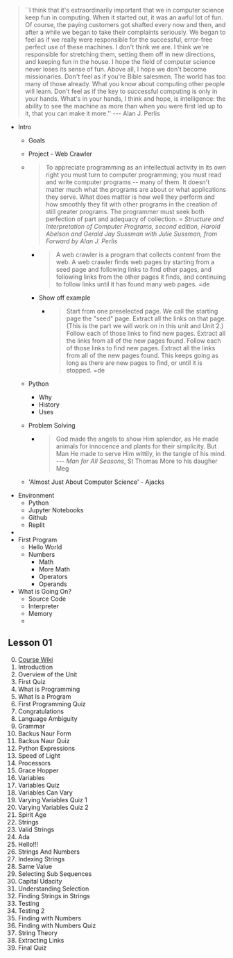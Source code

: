 >  ``I think that it's extraordinarily important that we in computer science keep fun in computing. When it started out, it was an awful lot of fun. Of course, the paying customers got shafted every now and then, and after a while we began to take their complaints seriously. We began to feel as if we really were responsible for the successful, error-free perfect use of these machines. I don't think we are. I think we're responsible for stretching them, setting them off in new directions, and keeping fun in the house. I hope the field of computer science never loses its sense of fun. Above all, I hope we don't become missionaries. Don't feel as if you're Bible salesmen. The world has too many of those already. What you know about computing other people will learn. Don't feel as if the key to successful computing is only in your hands. What's in your hands, I think and hope, is intelligence: the ability to see the machine as more than when you were first led up to it, that you can make it more.''
>   --- Alan J. Perlis

- Intro
  - Goals
  - Project - Web Crawler
  - > To appreciate programming as an intellectual activity in its own right you must turn to computer programming; you must read and write computer programs -- many of them. It doesn't matter much what the programs are about or what applications they serve. What does matter is how well they perform and how smoothly they fit with other programs in the creation of still greater programs. The programmer must seek both perfection of part and adequacy of collection.  = _Structure and Interpretation of Computer Programs, second edition, Harold Abelson and Gerald Jay Sussman with Julie Sussman, from Forward by Alan J. Perlis_

    - > A web crawler is a program that collects content from the web. A web crawler finds web pages by starting from a seed page and following links to find other pages, and following links from the other pages it finds, and continuing to follow links until it has found many web pages. =de
    - Show off example
      - > Start from one preselected page. We call the starting page the "seed" page. Extract all the links on that page. (This is the part we will work on in this unit and Unit 2.) Follow each of those links to find new pages. Extract all the links from all of the new pages found. Follow each of those links to find new pages. Extract all the links from all of the new pages found. This keeps going as long as there are new pages to find, or until it is stopped. =de
  - Python
    - Why
    - History
    - Uses
  - Problem Solving
    - > God made the angels to show Him splendor, as He made animals for innocence and plants for their simplicity. But Man He made to serve Him wittily, in the tangle of his mind. --- _Man for All Seasons_, St Thomas More to his daugher Meg

  - 'Almost Just About Computer Science' - Ajacks
- Environment
  - Python
  - Jupyter Notebooks
  - Github
  - Replit
-
- First Program
  - Hello World
  - Numbers
    - Math
    - More Math
    - Operators
    - Operands
- What is Going On?
  - Source Code
  - Interpreter
  - Memory
  -


## Lesson 01
 0. [Course Wiki](https://www.udacity.com/wiki/cs101)
 1. Introduction
 3. Overview of the Unit
 4. First Quiz
 5. What is Programming
 6. What Is a Program
 7. First Programming Quiz
 8. Congratulations
 9. Language Ambiguity
 10. Grammar
 11. Backus Naur Form
 12. Backus Naur Quiz
 13. Python Expressions
 14. Speed of Light
 15. Processors
 16. Grace Hopper
 17. Variables
 18. Variables Quiz
 19. Variables Can Vary
 20. Varying Variables Quiz 1
 21. Varying Variables Quiz 2
 22. Spirit Age
 23. Strings
 24. Valid Strings
 25. Ada
 26. Hello!!!
 27. Strings And Numbers
 28. Indexing Strings
 29. Same Value
 30. Selecting Sub Sequences
 31. Capital Udacity
 32. Understanding Selection
 33. Finding Strings in Strings
 34. Testing
 35. Testing 2
 36. Finding with Numbers
 37. Finding with Numbers Quiz
 38. String Theory
 39. Extracting Links
 40. Final Quiz
